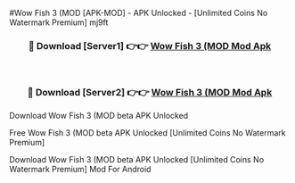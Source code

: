 #Wow Fish 3 (MOD [APK-MOD] - APK Unlocked - [Unlimited Coins No Watermark Premium] mj9ft



<div align="center">

<h3>🔴 Download [Server1] 👉👉 <a href="https://momento.my/?title=Wow_Fish_3_(MOD">Wow Fish 3 (MOD Mod Apk</a></h3><br>

<h3>🔴 Download [Server2] 👉👉 <a href="https://momento.my/?title=Wow_Fish_3_(MOD">Wow Fish 3 (MOD Mod Apk</a></h3>
</div>



Download Wow Fish 3 (MOD beta APK Unlocked

Free Wow Fish 3 (MOD beta APK Unlocked [Unlimited Coins No Watermark Premium]

Download Wow Fish 3 (MOD beta APK Unlocked [Unlimited Coins No Watermark Premium] Mod For Android
